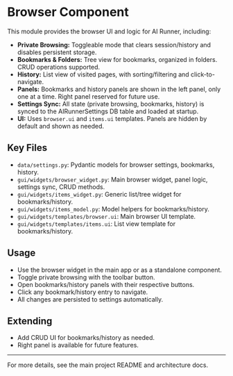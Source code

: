 # Browser Component

This module provides the browser UI and logic for AI Runner, including:

- **Private Browsing:** Toggleable mode that clears session/history and disables persistent storage.
- **Bookmarks & Folders:** Tree view for bookmarks, organized in folders. CRUD operations supported.
- **History:** List view of visited pages, with sorting/filtering and click-to-navigate.
- **Panels:** Bookmarks and history panels are shown in the left panel, only one at a time. Right panel reserved for future use.
- **Settings Sync:** All state (private browsing, bookmarks, history) is synced to the AIRunnerSettings DB table and loaded at startup.
- **UI:** Uses `browser.ui` and `items.ui` templates. Panels are hidden by default and shown as needed.

## Key Files
- `data/settings.py`: Pydantic models for browser settings, bookmarks, history.
- `gui/widgets/browser_widget.py`: Main browser widget, panel logic, settings sync, CRUD methods.
- `gui/widgets/items_widget.py`: Generic list/tree widget for bookmarks/history.
- `gui/widgets/items_model.py`: Model helpers for bookmarks/history.
- `gui/widgets/templates/browser.ui`: Main browser UI template.
- `gui/widgets/templates/items.ui`: List view template for bookmarks/history.

## Usage
- Use the browser widget in the main app or as a standalone component.
- Toggle private browsing with the toolbar button.
- Open bookmarks/history panels with their respective buttons.
- Click any bookmark/history entry to navigate.
- All changes are persisted to settings automatically.

## Extending
- Add CRUD UI for bookmarks/history as needed.
- Right panel is available for future features.

---

For more details, see the main project README and architecture docs.

